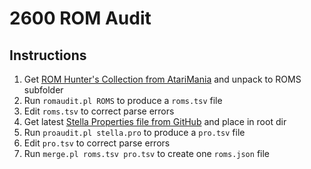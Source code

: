 # 2600 ROM Audit
## Instructions

1. Get [ROM Hunter's Collection from AtariMania](https://www.atarimania.com/rom_collection_archive_atari_2600_roms.html) and unpack to ROMS subfolder
2. Run `romaudit.pl ROMS` to produce a `roms.tsv` file
3. Edit `roms.tsv` to correct parse errors
4. Get latest [Stella Properties file from GitHub](https://raw.githubusercontent.com/stella-emu/stella/refs/heads/master/src/emucore/stella.pro) and place in root dir
5. Run `proaudit.pl stella.pro` to produce a `pro.tsv` file
6. Edit `pro.tsv` to correct parse errors
7. Run `merge.pl roms.tsv pro.tsv` to create one `roms.json` file
